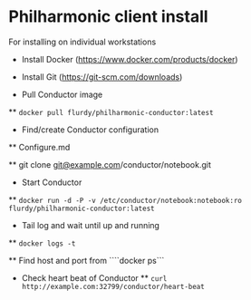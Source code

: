 
# Philharmonic client install

For installing on individual workstations

* Install Docker (https://www.docker.com/products/docker)

* Install Git (https://git-scm.com/downloads)

* Pull Conductor image

** ```docker pull flurdy/philharmonic-conductor:latest```

* Find/create Conductor configuration

**  Configure.md

** git clone git@example.com/conductor/notebook.git

* Start Conductor

** ```docker run -d -P -v /etc/conductor/notebook:notebook:ro flurdy/philharmonic-conductor:latest```

* Tail log and wait until up and running

** ```docker logs -t```

** Find host and port from ````docker ps```

* Check heart beat of Conductor
** ```curl http://example.com:32799/conductor/heart-beat```
